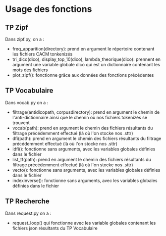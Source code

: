 # Usage des fonctions
## TP Zipf
Dans zipf.py, on a :
* freq_apparition(directory): prend en argument le répertoire contenant les fichiers CACM tonkenizés
* tri_dico(dico), display_top_10(dico), lambda_theorique(dico): prennent en argument une variable globale dico qui est un dictionnaire contenant les mots des fichiers
* plot_zipf(): fonctionne grâce aux données des fonctions précédentes
## TP Vocabulaire
Dans vocab.py on a : 
* filtrage(antidicopath, corpusdirectory): prend en argument le chemin de l'anti-dictionnaire ainsi que le chemin où nos fichiers tokenizés se trouvent
* vocab(path): prend en argument le chemin des fichiers résultants du filtrage précédemment effectué (là où l'on stocke nos .sttr)
* dfi(path): prend en argument le chemin des fichiers résultants du filtrage précédemment effectué (là où l'on stocke nos .sttr)
* idfi(): fonctionne sans arguments, avec les variables globales définies dans le fichier
* list_tf(path): prend en argument le chemin des fichiers résultants du filtrage précédemment effectué (là où l'on stocke nos .sttr)
* vecto(): fonctionne sans arguments, avec les variables globales définies dans le fichier
* indexinverse(): fonctionne sans arguments, avec les variables globales définies dans le fichier
## TP Recherche
Dans request.py on a : 
* request_loop() qui fonctionne avec les variable globales contenant les fichiers json résultants du TP Vocabulaire